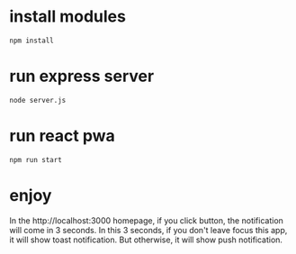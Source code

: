 # install modules

```
npm install
```

# run express server

```
node server.js
```

# run react pwa

```
npm run start
```

# enjoy

In the http://localhost:3000 homepage, if you click button, the notification will come in 3 seconds.
In this 3 seconds, if you don't leave focus this app, it will show toast notification.
But otherwise, it will show push notification.
